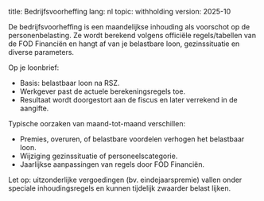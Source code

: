 title: Bedrijfsvoorheffing
lang: nl
topic: withholding
version: 2025-10

De bedrijfsvoorheffing is een maandelijkse inhouding als voorschot op de personenbelasting. Ze wordt berekend volgens
officiële regels/tabellen van de FOD Financiën en hangt af van je belastbare loon, gezinssituatie en diverse parameters.

Op je loonbrief:

- Basis: belastbaar loon na RSZ.
- Werkgever past de actuele berekeningsregels toe.
- Resultaat wordt doorgestort aan de fiscus en later verrekend in de aangifte.

Typische oorzaken van maand-tot-maand verschillen:

- Premies, overuren, of belastbare voordelen verhogen het belastbaar loon.
- Wijziging gezinssituatie of personeelscategorie.
- Jaarlijkse aanpassingen van regels door FOD Financiën.

Let op: uitzonderlijke vergoedingen (bv. eindejaarspremie) vallen onder speciale inhoudingsregels en kunnen tijdelijk
zwaarder belast lijken.
